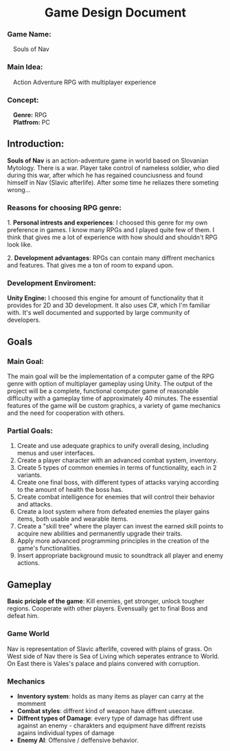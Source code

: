<div align="center">

# Game Design Document
</div>

### Game Name: 
&emsp;Souls of Nav

### Main Idea:
&emsp;Action Adventure RPG with multiplayer experience

### Concept:
&emsp;<b>Genre:</b> RPG <br>
&emsp;<b>Platfrom:</b> PC <br>
<!--&emsp;<b>Target audience:</b> 12+ <br>-->

## Introduction:
<p>
<b>Souls of Nav</b> 
    is an action-adventure game in world based on Slovanian Mytology. There is a war. Player take control of nameless soldier, who died during this war, after which he has regained counciusness and found himself in Nav (Slavic afterlife). After some time he reliazes there someting wrong...
</p>

### Reasons for choosing RPG genre:
<p>
1. <b>Personal intrests and experiences</b>: 
    I choosed this genre for my own preference in games. I know many RPGs and I played quite few of them. I think that gives me a lot of experience with how should and shouldn't RPG look like.
</p> <p>
2. <b>Development advantages</b>: 
    RPGs can contain many diffrent mechanics and features. That gives me a ton of room to expand upon. 
</p>

### Development Enviroment:
<p>
<b>Unity Engine:</b> 
    I choosed this engine for amount of functionality that it provides for 2D and 3D development. It also uses C#, which I'm familiar with. It's well documented and supported by large community of developers. 
</p>

## Goals
### Main Goal:
<p>
    The main goal will be the implementation of a computer game of the RPG genre with option of multiplayer gameplay using Unity. The output of the project will be a complete, functional computer game of reasonable difficulty with a gameplay time of approximately 40 minutes. The essential features of the game will be custom graphics, a variety of game mechanics and the need for cooperation with others.
</p>

### Partial Goals:
<ol>
    <li>
        Create and use adequate graphics to unify overall desing, including menus and user interfaces.
    </li> <li>
        Create a player character with an advanced combat system, inventory.
    </li> <li>
        Create 5 types of common enemies in terms of functionality, each in 2 variants.
    </li> <li>
        Create one final boss, with different types of attacks varying according to the amount of health the boss has.
    </li> <li>
        Create combat intelligence for enemies that will control their behavior and attacks.
    </li> <li>
        Create a loot system where from defeated enemies the player gains items, both usable and wearable items.
    </li> <li>
        Create a "skill tree" where the player can invest the earned skill points to acquire new abilities and permanently upgrade their traits.
    </li> <li>
        Apply more advanced programming principles in the creation of the game's functionalities.
    </li> <li>
        Insert appropriate background music to soundtrack all player and enemy actions.
    </li>
</ol>

## Gameplay
<p>
    <b>Basic priciple of the game</b>: Kill enemies, get stronger, unlock tougher regions. Cooperate with other players. Evensually get to final Boss and defeat him.
</p>

### Game World
<p>
    Nav is representation of Slavic afterlife, covered with plains of grass. On West side of Nav there is Sea of Living which seperates entrance to World. On East there is Vales's palace and plains convered with corruption. 
</p>

### Mechanics
<ul>
    <li>
        <b>Inventory system</b>: holds as many items as player can carry at the momment
    </li> <li>
        <b>Combat styles</b>: diffrent kind of weapon have diffrent usecase.
    </li> <li>
        <b>Diffrent types of Damage</b>: every type of damage has diffrent use against an enemy - charakters and equipment have diffrent rezists agains individual types of damage
    </li> <li>
        <b>Enemy AI</b>: Offensive / deffensive behavior.
    </li>
    <!--<b>Usage of Magic</b>: -->
</ul>
<!--### Characters-->